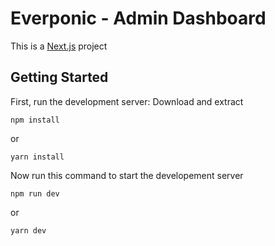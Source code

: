 # Everponic - Admin Dashboard

This is a [Next.js](https://nextjs.org/) project

## Getting Started

First, run the development server:
Download and extract

```
npm install
```

or

```
yarn install
```

Now run this command to start the developement server

```
npm run dev
```

or

```
yarn dev
```

